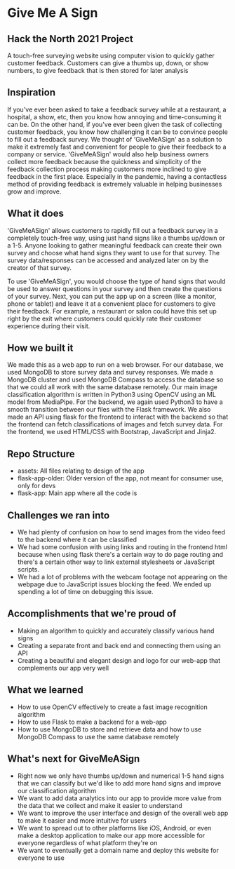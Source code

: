 # Give Me A Sign

## Hack the North 2021 Project

A touch-free surveying website using computer vision to quickly gather customer feedback. Customers can give a thumbs up, down, or show numbers, to give feedback that is then stored for later analysis

## Inspiration
If you've ever been asked to take a feedback survey while at a restaurant, a hospital, a show, etc, then you know how annoying and time-consuming it can be. On the other hand, if you've ever been given the task of collecting customer feedback, you know how challenging it can be to convince people to fill out a feedback survey. We thought of 'GiveMeASign' as a solution to make it extremely fast and convenient for people to give their feedback to a company or service. 'GiveMeASign' would also help business owners collect more feedback because the quickness and simplicity of the feedback collection process making customers more inclined to give feedback in the first place. Especially in the pandemic, having a contactless method of providing feedback is extremely valuable in helping businesses grow and improve.

## What it does
'GiveMeASign' allows customers to rapidly fill out a feedback survey in a completely touch-free way, using just hand signs like a thumbs up/down or a 1-5. Anyone looking to gather meaningful feedback can create their own survey and choose what hand signs they want to use for that survey. The survey data/responses can be accessed and analyzed later on by the creator of that survey.

To use 'GiveMeASign', you would choose the type of hand signs that would be used to answer questions in your survey and then create the questions of your survey. Next, you can put the app up on a screen (like a monitor, phone or tablet) and leave it at a convenient place for customers to give their feedback. For example, a restaurant or salon could have this set up right by the exit where customers could quickly rate their customer experience during their visit.

## How we built it
We made this as a web app to run on a web browser. For our database, we used MongoDB to store survey data and survey responses. We made a MongoDB cluster and used MongoDB Compass to access the database so that we could all work with the same database remotely. Our main image classification algorithm is written in Python3 using OpenCV using an ML model from MediaPipe. For the backend, we again used Python3 to have a smooth transition between our files with the Flask framework. We also made an API using flask for the frontend to interact with the backend so that the frontend can fetch classifications of images and fetch survey data. For the frontend, we used HTML/CSS with Bootstrap, JavaScript and Jinja2. 

## Repo Structure
- assets: All files relating to design of the app
- flask-app-older: Older version of the app, not meant for consumer use, only for devs
- flask-app: Main app where all the code is

## Challenges we ran into
- We had plenty of confusion on how to send images from the video feed to the backend where it can be classified
- We had some confusion with using links and routing in the frontend html because when using flask there's a certain way to do page routing and there's a certain other way to link external stylesheets or JavaScript scripts.
- We had a lot of problems with the webcam footage not appearing on the webpage due to JavaScript issues blocking the feed. We ended up spending a lot of time on debugging this issue.

## Accomplishments that we're proud of
- Making an algorithm to quickly and accurately classify various hand signs
- Creating a separate front and back end and connecting them using an API
- Creating a beautiful and elegant design and logo for our web-app that complements our app very well

## What we learned
- How to use OpenCV effectively to create a fast image recognition algorithm
- How to use Flask to make a backend for a web-app
- How to use MongoDB to store and retrieve data and how to use MongoDB Compass to use the same database remotely 

## What's next for GiveMeASign
- Right now we only have thumbs up/down and numerical 1-5 hand signs that we can classify but we'd like to add more hand signs and improve our classification algorithm
- We want to add data analytics into our app to provide more value from the data that we collect and make it easier to understand
- We want to improve the user interface and design of the overall web app to make it easier and more intuitive for users
- We want to spread out to other platforms like iOS, Android, or even make a desktop application to make our app more accessible for everyone regardless of what platform they're on 
- We want to eventually get a domain name and deploy this website for everyone to use 
